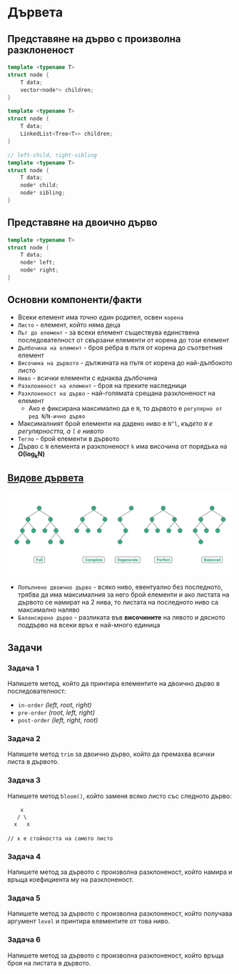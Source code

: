 # Дървeта
## Представяне на дърво с произволна разклоненост
```c++
template <typename T>
struct node {
    T data;
    vector<node*> children;
}
```
```c++
template <typename T>
struct node {
    T data;
    LinkedList<Tree<T>> children;
}
```
```c++
// left-child, right-sibling
template <typename T>
struct node {
    T data;
    node* child;
    node* sibling;
}
```

## Представяне на двоично дърво
```c++
template <typename T>
struct node {
    T data;
    node* left;
    node* right;
}
```

## Основни компоненти/факти
- Всеки елемент има *точно един* родител, освен `корена`
- `Листо` - елемент, който няма деца
- `Път до елемент` - за всеки елемент съществува единствена последователност от свързани елементи от корена до този елемент
- `Дълбочина на елемент` - броя ребра в пътя от корена до съответния елемент
- `Височина на дървото` - дължината на пътя от корена до най-дълбокото листо
- `Ниво` - всички елементи с еднаква дълбочина
- `Разклоненост на елемент` - броя на преките наследници
- `Разклоненост на дърво` - най-голямата срещана разклоненост на елемент
    - Ако е фиксирана максимално да е `N`, то дървото е `регулярно от ред N`/`N-ично дърво`
- Максималният брой елементи на дадено ниво е `N^l`, *където `N` е регулярността, а `l` е нивото*
- `Тегло` - брой елементи в дървото
- Дърво с `N` елемента и разклоненост `k` има височина от порядъка на **О(log<sub>k</sub>N)**

## [Видове дървета](https://towardsdatascience.com/5-types-of-binary-tree-with-cool-illustrations-9b335c430254)
![tree-types](tree-types.webp)
- `Попълнено двоично дърво` - всяко ниво, евентуално без последното, трябва да има максималния за него брой елементи и ако листата на дървото се намират на 2 нива, то листата на последното ниво са максимално наляво
- `Балансирано дърво` - разликата във **височините** на лявото и дясното поддърво на всеки връх е най-много единица

## Задачи
### Задачa 1
Напишете метод, който да принтира елементите на двоично дърво в последователност:
- `in-order` *(left, root, right)*
- `pre-order` *(root, left, right)*
- `post-order` *(left, right, root)*

### Задачa 2
Напишете метод `trim` за двоично дърво, който да премахва всички листа в дървото.

### Задачa 3
Напишете метод `bloom()`, който заменя всяко листо със следното дърво:
```
    x
   / \
  x   x

// x е стойността на самото листо
```

### Задачa 4
Напишете метод за дървото с произволна разклоненост, който намира и връща коефициента му на разклоненост.

### Задачa 5
Напишете метод за дървото с произволна разклоненост, който получава аргумент `level` и принтира елементите от това ниво.

### Задачa 6
Напишете метод за дървото с произволна разклоненост, който връща броя на листата в дървото.
